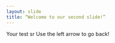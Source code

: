 ```yaml
---
layout: slide
title: “Welcome to our second slide!”
---
```

Your test sr
Use the left arrow to go back!
